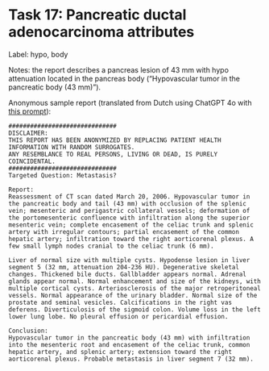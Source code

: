 # Task 17: Pancreatic ductal adenocarcinoma attributes
Label: hypo, body

Notes: the report describes a pancreas lesion of 43 mm with hypo attenuation located in the pancreas body (“Hypovascular tumor in the pancreatic body (43 mm)”).

Anonymous sample report (translated from Dutch using ChatGPT 4o with <a href="https://github.com/DIAGNijmegen/LLM_data_extractor/blob/2be30cb35ec58b7e3c9244411624538feecc93ca/data_extractor/prompt_templates/translation/system_prompt.txt" target="_blank">this prompt</a>):
```
##############################
DISCLAIMER: 
THIS REPORT HAS BEEN ANONYMIZED BY REPLACING PATIENT HEALTH INFORMATION WITH RANDOM SURROGATES.
ANY RESEMBLANCE TO REAL PERSONS, LIVING OR DEAD, IS PURELY COINCIDENTAL.
##############################
Targeted Question: Metastasis?

Report:
Reassessment of CT scan dated March 20, 2006. Hypovascular tumor in the pancreatic body and tail (43 mm) with occlusion of the splenic vein; mesenteric and perigastric collateral vessels; deformation of the portomesenteric confluence with infiltration along the superior mesenteric vein; complete encasement of the celiac trunk and splenic artery with irregular contours; partial encasement of the common hepatic artery; infiltration toward the right aorticorenal plexus. A few small lymph nodes cranial to the celiac trunk (6 mm).

Liver of normal size with multiple cysts. Hypodense lesion in liver segment 5 (32 mm, attenuation 204-236 HU). Degenerative skeletal changes. Thickened bile ducts. Gallbladder appears normal. Adrenal glands appear normal. Normal enhancement and size of the kidneys, with multiple cortical cysts. Arteriosclerosis of the major retroperitoneal vessels. Normal appearance of the urinary bladder. Normal size of the prostate and seminal vesicles. Calcifications in the right vas deferens. Diverticulosis of the sigmoid colon. Volume loss in the left lower lung lobe. No pleural effusion or pericardial effusion.

Conclusion:
Hypovascular tumor in the pancreatic body (43 mm) with infiltration into the mesenteric root and encasement of the celiac trunk, common hepatic artery, and splenic artery; extension toward the right aorticorenal plexus. Probable metastasis in liver segment 7 (32 mm).
```
